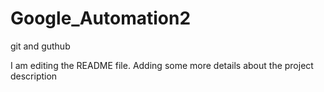 # Google_Automation2
git and guthub

I am editing the README file. Adding some more details about the project description

